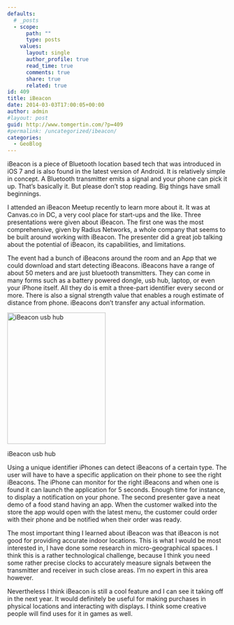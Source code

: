 ```yaml
---
defaults:
  # _posts
  - scope:
      path: ""
      type: posts
    values:
      layout: single
      author_profile: true
      read_time: true
      comments: true
      share: true
      related: true
id: 409
title: iBeacon
date: 2014-03-03T17:00:05+00:00
author: admin
#layout: post
guid: http://www.tomgertin.com/?p=409
#permalink: /uncategorized/ibeacon/
categories:
  - GeoBlog
---
```

iBeacon is a piece of Bluetooth location based tech that was introduced in iOS 7 and is also found in the latest version of Android. It is relatively simple in concept. A Bluetooth transmitter emits a signal and your phone can pick it up. That’s basically it. But please don’t stop reading. Big things have small beginnings.

I attended an iBeacon Meetup recently to learn more about it. It was at Canvas.co in DC, a very cool place for start-ups and the like. Three presentations were given about iBeacon. The first one was the most comprehensive, given by Radius Networks, a whole company that seems to be built around working with iBeacon. The presenter did a great job talking about the potential of iBeacon, its capabilities, and limitations.

The event had a bunch of iBeacons around the room and an App that we could download and start detecting iBeacons. iBeacons have a range of about 50 meters and are just bluetooth transmitters. They can come in many forms such as a battery powered dongle, usb hub, laptop, or even your iPhone itself. All they do is emit a three-part identifier every second or more. There is also a signal strength value that enables a rough estimate of distance from phone. iBeacons don’t transfer any actual information.

<div id="attachment_410" style="width: 235px" class="wp-caption alignnone">
  <a href="{{ site.baseurl }}/img/2014/03/iBeacon.jpg"><img class="size-medium wp-image-410" alt="iBeacon usb hub" src="{{ site.baseurl }}/img/2014/03/iBeacon-225x300.jpg" width="225" height="300" /></a>
  
  <p class="wp-caption-text">
    iBeacon usb hub
  </p>
</div>

Using a unique identifier iPhones can detect iBeacons of a certain type. The user will have to have a specific application on their phone to see the right iBeacons. The iPhone can monitor for the right iBeacons and when one is found it can launch the application for 5 seconds. Enough time for instance, to display a notification on your phone. The second presenter gave a neat demo of a food stand having an app. When the customer walked into the store the app would open with the latest menu, the customer could order with their phone and be notified when their order was ready.

The most important thing I learned about iBeacon was that iBeacon is not good for providing accurate indoor locations. This is what I would be most interested in, I have done some research in micro-geographical spaces. I think this is a rather technological challenge, because I think you need some rather precise clocks to accurately measure signals between the transmitter and receiver in such close areas. I’m no expert in this area however.

Nevertheless I think iBeacon is still a cool feature and I can see it taking off in the next year. It would definitely be useful for making purchases in physical locations and interacting with displays. I think some creative people will find uses for it in games as well.
